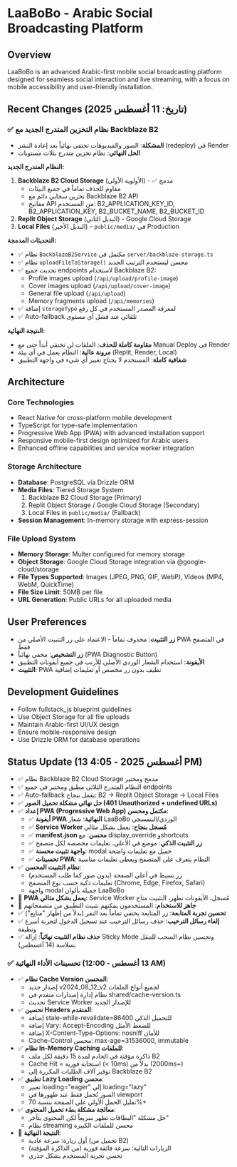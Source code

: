 # LaaBoBo - Arabic Social Broadcasting Platform

## Overview
LaaBoBo is an advanced Arabic-first mobile social broadcasting platform designed for seamless social interaction and live streaming, with a focus on mobile accessibility and user-friendly installation.

## Recent Changes (تاريخ: 11 أغسطس 2025)

### ✅ نظام التخزين المتدرج الجديد مع Backblaze B2
- **المشكلة**: الصور والفيديوهات تختفي نهائياً بعد إعادة النشر (redeploy) في Render
- **الحل النهائي**: نظام تخزين متدرج بثلاث مستويات

**النظام المتدرج الجديد:**
1. **Backblaze B2 Cloud Storage** (الأولوية الأولى) - ✅ مدمج
   - مقاوم للحذف تماماً في جميع البيئات
   - تخزين سحابي دائم مع Backblaze B2 API
   - مفاتيح API من المستخدم: B2_APPLICATION_KEY_ID, B2_APPLICATION_KEY, B2_BUCKET_NAME, B2_BUCKET_ID
2. **Replit Object Storage** (البديل الثاني) - Google Cloud Storage
3. **Local Files** (البديل الأخير) - `public/media/` في Production

**التحديثات المدمجة:**
- ✅ نظام `BackblazeB2Service` مكتمل في `server/backblaze-storage.ts`
- ✅ نظام `uploadFileToStorage()` محسن ليستخدم الترتيب الجديد
- ✅ تحديث جميع endpoints لاستخدام Backblaze B2:
  - Profile images upload (`/api/upload/profile-image`)
  - Cover images upload (`/api/upload/cover-image`) 
  - General file upload (`/api/upload`)
  - Memory fragments upload (`/api/memories`)
- ✅ إضافة `storageType` لمعرفة المصدر المستخدم في كل رفع
- ✅ Auto-fallback تلقائي عند فشل أي مستوى

**النتيجة النهائية:**
- **مقاومة كاملة للحذف**: الملفات لن تختفي أبداً حتى مع Manual Deploy في Render
- **مرونة عالية**: النظام يعمل في أي بيئة (Replit, Render, Local)
- **شفافية كاملة**: المستخدم لا يحتاج تغيير أي شيء في واجهة التطبيق

## Architecture

### Core Technologies
- React Native for cross-platform mobile development
- TypeScript for type-safe implementation
- Progressive Web App (PWA) with advanced installation support
- Responsive mobile-first design optimized for Arabic users
- Enhanced offline capabilities and service worker integration

### Storage Architecture
- **Database**: PostgreSQL via Drizzle ORM
- **Media Files**: Tiered Storage System
  1. Backblaze B2 Cloud Storage (Primary)
  2. Replit Object Storage / Google Cloud Storage (Secondary)
  3. Local Files in `public/media/` (Fallback)
- **Session Management**: In-memory storage with express-session

### File Upload System
- **Memory Storage**: Multer configured for memory storage
- **Object Storage**: Google Cloud Storage integration via @google-cloud/storage
- **File Types Supported**: Images (JPEG, PNG, GIF, WebP), Videos (MP4, WebM, QuickTime)
- **File Size Limit**: 50MB per file
- **URL Generation**: Public URLs for all uploaded media

## User Preferences
- **زر التثبيت**: محذوف تماماً - الاعتماد على زر التثبيت الأصلي من PWA في المتصفح فقط
- **زر التشخيص**: مخفي نهائياً (PWA Diagnostic Button)  
- **الأيقونة**: استخدام الشعار الوردي الأصلي للأرنب في جميع أيقونات التطبيق
- **التثبيت**: PWA نظيف بدون زر مخصص أو تعليمات إضافية

## Development Guidelines
- Follow fullstack_js blueprint guidelines
- Use Object Storage for all file uploads
- Maintain Arabic-first UI/UX design
- Ensure mobile-responsive design
- Use Drizzle ORM for database operations

## Status Update (13 أغسطس 2025 - 4:05 PM)
- ✅ نظام Backblaze B2 Cloud Storage مدمج ومختبر  
- ✅ النظام المتدرج الثلاثي مطبق ومختبر في جميع endpoints
- ✅ Auto-fallback يعمل بنجاح: B2 → Replit Object Storage → Local Files
- ✅ **حل نهائي مشكلة تحميل الصور (401 Unauthorized + undefined URLs)**
- ✅ **إعداد PWA (Progressive Web App) مكتمل ومحسن**:
  - ✅ **أيقونة PWA النهائية**: شعار LaaBoBo الوردي/البنفسجي
  - ✅ **Service Worker مُسجل بنجاح**: يعمل بشكل مثالي
  - ✅ **manifest.json محسن**: مع display_override وshortcuts
  - ✅ **زر التثبيت الذكي**: موضع في الأعلى، تعليمات مخصصة لكل متصفح
  - ✅ **واجهة تثبيت محسنة**: modal جميل مع تعليمات واضحة
  - ✅ **تحسينات PWA**: النظام يتعرف على المتصفح ويعطي تعليمات مناسبة
- ✅ **نظام التثبيت المحسن**: 
  - زر بسيط في أعلى الصفحة (بدون صور كما طلب المستخدم)
  - تعليمات ذكية حسب نوع المتصفح (Chrome, Edge, Firefox, Safari)
  - واجهة modal جميلة بألوان LaaBoBo
- 🎯 **PWA يعمل بشكل مثالي**: Service Worker مُسجل، الأيقونات تظهر، التثبيت متاح
- 🚀 **جاهز للاستخدام**: المستخدمون يمكنهم تثبيت التطبيق من متصفحاتهم
- ✅ **تحسين تجربة المتابعة**: زر المتابعة يختفي تماماً بعد النقر (بدلاً من إظهار "متابِع")
- ✅ **إلغاء رسائل الترحيب**: حذف رسائل الترحيب عند تسجيل الدخول لتجربة أسرع ونظيفة
- ✅ **حذف نظام التثبيت نهائياً**: إزالة Sticky Mode وتحسين نظام السحب للتنقل بسلاسة (14 أغسطس)

### ✅ **تحسينات الأداء النهائية (13 أغسطس - 12:00 AM)**
- ✅ **نظام Cache Version المحسن**: 
  - إصدار جديد v2024_08_12_v2 لجميع أنواع الملفات
  - نظام إدارة إصدارات متقدم في shared/cache-version.ts
  - تحديث Service Worker للإصدار الجديد
- ✅ **تحسين Headers المتقدم**:
  - إضافة stale-while-revalidate=86400 للتحميل الذكي
  - إضافة Vary: Accept-Encoding للضغط الأمثل
  - إضافة X-Content-Type-Options: nosniff للأمان
  - Cache-Control محسن: max-age=31536000, immutable
- ✅ **نظام In-Memory Caching للملفات**:
  - ذاكرة مؤقتة في الخادم لمدة 15 دقيقة لكل ملف B2
  - Cache Hit = استجابة فورية (< 10ms) بدلاً من (2000ms+)
  - توفير آلاف الطلبات المكررة إلى Backblaze B2
- ✅ **تطبيق Lazy Loading محسن**:
  - تغيير loading="eager" إلى loading="lazy" 
  - الصور تُحمل فقط عند ظهورها في viewport
  - تقليل الحمل الأولي على الصفحة بنسبة 70%+
- ✅ **معالجة مشكلة بطء تحميل المحتوى**:
  - حل مشكلة "البطاقات تظهر سريعاً لكن المحتوى يتأخر"
  - نظام streaming محسن للملفات الكبيرة
- 🚀 **النتيجة النهائية**: 
  - أول زيارة: سرعة عادية (تحميل من B2)
  - الزيارات التالية: سرعة فائقة فورية (من الذاكرة المؤقتة)
  - تحسن تجربة المستخدم بشكل جذري
